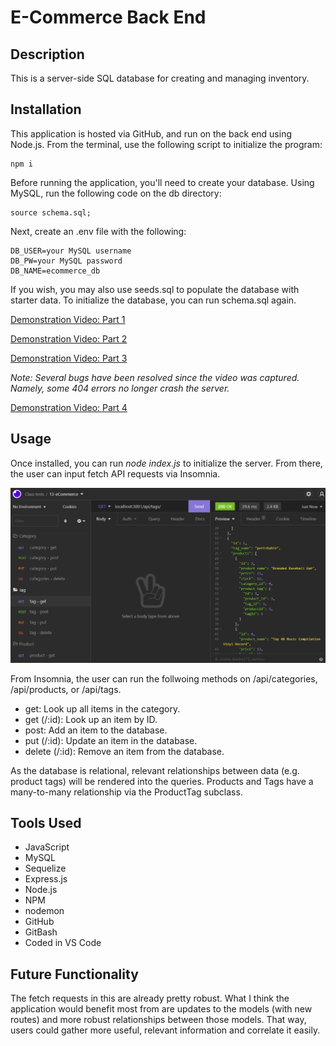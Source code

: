 # E-Commerce Back End

## Description
This is a server-side SQL database for creating and managing inventory.

## Installation
This application is hosted via GitHub, and run on the back end using Node.js. From the terminal, use the following script to initialize the program:
```
npm i
```

Before running the application, you'll need to create your database. Using MySQL, run the following code on the db directory:
```
source schema.sql;
```

Next, create an .env file with the following:

```
DB_USER=your MySQL username
DB_PW=your MySQL password
DB_NAME=ecommerce_db
```

If you wish, you may also use seeds.sql to populate the database with starter data. To initialize the database, you can run schema.sql again.

[Demonstration Video: Part 1](https://user-images.githubusercontent.com/56139228/151735586-cf9713ed-af19-4059-9ea5-074deb5169e2.mp4)

[Demonstration Video: Part 2](https://user-images.githubusercontent.com/56139228/151735590-070e0a8a-177c-4782-b02d-0c0896a52422.mp4)

[Demonstration Video: Part 3](https://user-images.githubusercontent.com/56139228/151820521-afef485d-08a7-43b2-aca4-2087de2f6270.mp4)

*Note: Several bugs have been resolved since the video was captured. Namely, some 404 errors no longer crash the server.*

[Demonstration Video: Part 4](https://user-images.githubusercontent.com/56139228/152073793-d847c52a-1eb3-4616-971b-2d1e6fb28878.mp4)



## Usage
Once installed, you can run *node index.js* to initialize the server. From there, the user can input fetch API requests via Insomnia.

![An example of a team generated by the program.](./assets/example-request.png)

From Insomnia, the user can run the follwoing methods on /api/categories, /api/products, or /api/tags.

* get: Look up all items in the category.
* get (/:id): Look up an item by ID.
* post: Add an item to the database.
* put (/:id): Update an item in the database.
* delete (/:id): Remove an item from the database.

As the database is relational, relevant relationships between data (e.g. product tags) will be rendered into the queries. Products and Tags have a many-to-many relationship via the ProductTag subclass.

## Tools Used
* JavaScript
* MySQL
* Sequelize
* Express.js
* Node.js
* NPM
* nodemon
* GitHub
* GitBash
* Coded in VS Code

## Future Functionality
The fetch requests in this are already pretty robust. What I think the application would benefit most from are updates to the models (with new routes) and more robust relationships between those models. That way, users could gather more useful, relevant information and correlate it easily.
